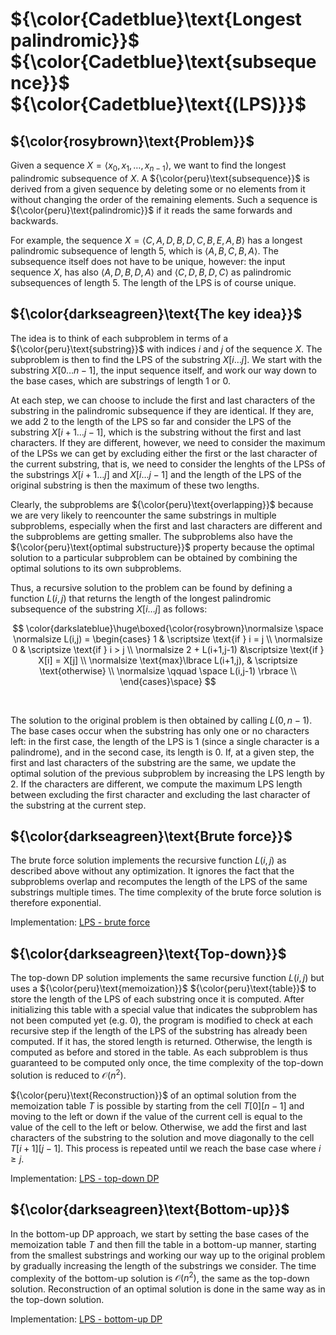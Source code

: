 # ${\color{Cadetblue}\text{Longest palindromic}}$ ${\color{Cadetblue}\text{subsequence}}$ ${\color{Cadetblue}\text{(LPS)}}$

## ${\color{rosybrown}\text{Problem}}$

Given a sequence $X = \langle x_0, x_1, \ldots, x_{n-1} \rangle$, we want to find the longest palindromic subsequence of $X$. A ${\color{peru}\text{subsequence}}$ is derived from a given sequence by deleting some or no elements from it without changing the order of the remaining elements. Such a sequence is ${\color{peru}\text{palindromic}}$ if it reads the same forwards and backwards.

For example, the sequence $X = \langle C, A, D, B, D, C, B, E, A, B \rangle$ has a longest palindromic subsequence of length 5, which is $\langle A, B, C, B, A \rangle$. The subsequence itself does not have to be unique, however: the input sequence $X$, has also $\langle A, D, B, D, A \rangle$ and $\langle C, D, B, D, C \rangle$ as palindromic subsequences of length 5. The length of the LPS is of course unique.

## ${\color{darkseagreen}\text{The key idea}}$

The idea is to think of each subproblem in terms of a ${\color{peru}\text{substring}}$ with indices $i$ and $j$ of the sequence $X$. The subproblem is then to find the LPS of the substring $X[i \ldots j]$. We start with the substring $X[0 \ldots n-1]$, the input sequence itself, and work our way down to the base cases, which are substrings of length $1$ or $0$.

At each step, we can choose to include the first and last characters of the substring in the palindromic subsequence if they are identical. If they are, we add $2$ to the length of the LPS so far and consider the LPS of the substring $X[i+1 \ldots j-1]$, which is the substring without the first and last characters. If they are different, however, we need to consider the maximum of the LPSs we can get by excluding either the first or the last character of the current substring, that is, we need to consider the lenghts of the LPSs of the substrings $X[i+1 \ldots j]$ and $X[i \ldots j-1]$ and the length of the LPS of the original substring is then the maximum of these two lengths.

Clearly, the subproblems are ${\color{peru}\text{overlapping}}$ because we are very likely to reencounter the same substrings in multiple subproblems, especially when the first and last characters are different and the subproblems are getting smaller. The subproblems also have the ${\color{peru}\text{optimal substructure}}$ property because the optimal solution to a particular subproblem can be obtained by combining the optimal solutions to its own subproblems.

Thus, a recursive solution to the problem can be found by defining a function $L(i,j)$ that returns the length of the longest palindromic subsequence of the substring $X[i \ldots j]$ as follows:
<br />

$$
\color{darkslateblue}\huge\boxed{\color{rosybrown}\normalsize \space
\normalsize L(i,j) = \begin{cases} 1 & \scriptsize \text{if } i = j \\
\normalsize 0 & \scriptsize \text{if } i > j \\
\normalsize 2 + L(i+1,j-1) &\scriptsize \text{if } X[i] = X[j] \\
\normalsize \text{max}\lbrace L(i+1,j), & \scriptsize \text{otherwise} \\
\normalsize \qquad \space L(i,j-1) \rbrace  \\
\end{cases}\space}
$$

<br />

The solution to the original problem is then obtained by calling $L(0,n-1)$. The base cases occur when the substring has only one or no characters left: in the first case, the length of the LPS is $1$ (since a single character is a palindrome), and in the second case, its length is $0$. If, at a given step, the first and last characters of the substring are the same, we update the optimal solution of the previous subproblem by increasing the LPS length by 2. If the characters are different, we compute the maximum LPS length between excluding the first character and excluding the last character of the substring at the current step.

## ${\color{darkseagreen}\text{Brute force}}$

The brute force solution implements the recursive function $L(i,j)$ as described above without any optimization. It ignores the fact that the subproblems overlap and recomputes the length of the LPS of the same substrings multiple times. The time complexity of the brute force solution is therefore exponential.

Implementation: [LPS - brute force](https://github.com/pl3onasm/Algorithms/tree/main/algorithms/dynamic-programming/longest-palin-sub/lps-1.c)

## ${\color{darkseagreen}\text{Top-down}}$

The top-down DP solution implements the same recursive function $L(i,j)$ but uses a ${\color{peru}\text{memoization}}$ ${\color{peru}\text{table}}$ to store the length of the LPS of each substring once it is computed. After initializing this table with a special value that indicates the subproblem has not been computed yet (e.g. $0$), the program is modified to check at each recursive step if the length of the LPS of the substring has already been computed. If it has, the stored length is returned. Otherwise, the length is computed as before and stored in the table. As each subproblem is thus guaranteed to be computed only once, the time complexity of the top-down solution is reduced to $\mathcal{O}(n^2)$.

${\color{peru}\text{Reconstruction}}$ of an optimal solution from the memoization table $T$ is possible by starting from the cell $T[0][n-1]$ and moving to the left or down if the value of the current cell is equal to the value of the cell to the left or below. Otherwise, we add the first and last characters of the substring to the solution and move diagonally to the cell $T[i+1][j-1]$. This process is repeated until we reach the base case where $i \geq j$.

Implementation: [LPS - top-down DP](https://github.com/pl3onasm/Algorithms/tree/main/algorithms/dynamic-programming/longest-palin-sub/lps-2.c)

## ${\color{darkseagreen}\text{Bottom-up}}$

In the bottom-up DP approach, we start by setting the base cases of the memoization table $T$ and then fill the table in a bottom-up manner, starting from the smallest substrings and working our way up to the original problem by gradually increasing the length of the substrings we consider. The time complexity of the bottom-up solution is $\mathcal{O}(n^2)$, the same as the top-down solution. Reconstruction of an optimal solution is done in the same way as in the top-down solution.

Implementation: [LPS - bottom-up DP](https://github.com/pl3onasm/Algorithms/tree/main/algorithms/dynamic-programming/longest-palin-sub/lps-3.c)
